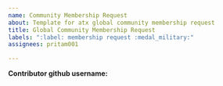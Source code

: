 ```yaml
---
name: Community Membership Request
about: Template for atx global community membership request
title: Global Community Membership Request
labels: ":label: membership request :medal_military:"
assignees: pritam001

---
```


**Contributor github username:**
